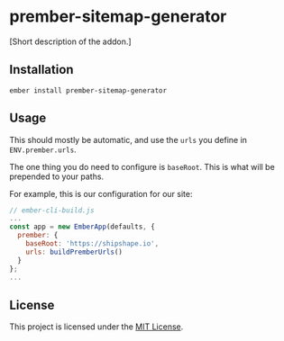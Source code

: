 prember-sitemap-generator
==============================================================================

[Short description of the addon.]

Installation
------------------------------------------------------------------------------

```
ember install prember-sitemap-generator
```


Usage
------------------------------------------------------------------------------
This should mostly be automatic, and use the `urls` you define in `ENV.prember.urls`.

The one thing you do need to configure is `baseRoot`. This is what will be prepended to your paths.

For example, this is our configuration for our site:

```js
// ember-cli-build.js
...
const app = new EmberApp(defaults, {
  prember: {
    baseRoot: 'https://shipshape.io',
    urls: buildPremberUrls()
  }
};
...
```


License
------------------------------------------------------------------------------

This project is licensed under the [MIT License](LICENSE.md).
